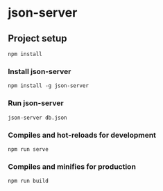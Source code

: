 # json-server

## Project setup
```
npm install
```

### Install json-server
```
npm install -g json-server
```

### Run json-server
```
json-server db.json
```

### Compiles and hot-reloads for development
```
npm run serve
```

### Compiles and minifies for production
```
npm run build
```
